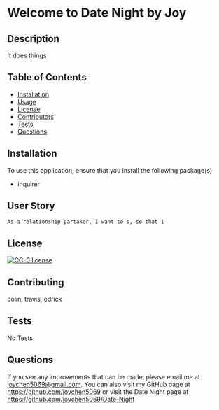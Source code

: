# Welcome to Date Night by Joy

    
## Description
    
It does things

    
## Table of Contents
* [Installation](#installation)
* [Usage](#usage)
* [License](#license)
* [Contributors](#contributing)
* [Tests](#tests)
* [Questions](#questions)

    
## Installation

   To use this application, ensure that you install the following package(s)
   * inquirer

    
## User Story

    As a relationship partaker, I want to s, so that 1

## License
[![CC-0 license](https://img.shields.io/badge/License-CC--0-blue.svg)](https://creativecommons.org/licenses/by-nd/4.0) 

## Contributing
colin, travis, edrick

## Tests
No Tests

## Questions
    
If you see any improvements that can be made, please email me at joychen5069@gmail.com. You can also visit my GitHub page at https://github.com/joychen5069 or visit the Date Night page at https://github.com/joychen5069/Date-Night

    
